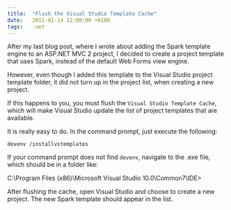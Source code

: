 ```yaml
---
title:	"Flush the Visual Studio Template Cache"
date:	2011-01-14 12:00:00 +0100
tags: 	.net
---
```



After my last blog post, where I wrote about adding the Spark template engine to
an ASP.NET MVC 2 project, I decided to create a project template that uses Spark,
instead of the default Web Forms view engine.

However, even though I added this template to the Visual Studio project template
folder, it did not turn up in the project list, when creating a new project.

If this happens to you, you must flush the `Visual Studio Template Cache`, which
will make Visual Studio update the list of project templates that are available.

It is really easy to do. In the command prompt, just execute the following:

	devenv /installvstemplates

If your command prompt does not find `devenv`, navigate to the .exe file, which
should be in a folder like:

   C:\Program Files (x86)\Microsoft Visual Studio 10.0\Common7\IDE>

After flushing the cache, open Visual Studio and choose to create a new project.
The new Spark template should appear in the list.